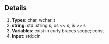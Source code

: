 ## Details

1. **Types**: char, wchar_t
2. **string**: std::string s; os << s; is >> s
3. **Variables**: exist in curly braces scope; const
4. **Input**: std::cin
